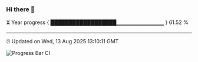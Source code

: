 ### Hi there 👋

⏳ Year progress { ██████████████████▁▁▁▁▁▁▁▁▁▁▁▁ } 61.52 %

---

⏰ Updated on Wed, 13 Aug 2025 13:10:11 GMT

![Progress Bar CI](https://github.com/IshwaranRudhara/GIT-ACTION/workflows/Progress%20Bar%20CI/badge.svg)
